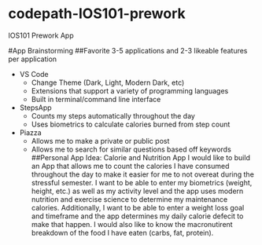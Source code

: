 # codepath-IOS101-prework
IOS101 Prework App

#App Brainstorming
##Favorite 3-5 applications and 2-3 likeable features per application
* VS Code
    * Change Theme (Dark, Light, Modern Dark, etc)
    * Extensions that support a variety of programming languages
    * Built in terminal/command line interface
* StepsApp
    * Counts my steps automatically throughout the day
    * Uses biometrics to calculate calories burned from step count
* Piazza
    * Allows me to make a private or public post 
    * Allows me to search for similar questions based off keywords
##Personal App Idea: Calorie and Nutrition App
I would like to build an App that allows me to count the calories I have consumed throughout the day to make it easier for me to not overeat during the stressful semester. I want to be able to enter my biometrics (weight, height, etc.) as well as my activity level and the app uses modern nutrition and exercise science to determine my maintenance calories. Additionally, I want to be able to enter a weight loss goal and timeframe and the app determines my daily calorie defecit to make that happen. I would also like to know the macronutirent breakdown of the food I have eaten (carbs, fat, protein).
